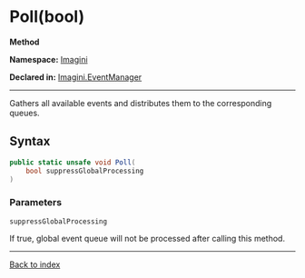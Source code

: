 # Poll(bool)

**Method**

**Namespace:** [Imagini](Imagini.md)

**Declared in:** [Imagini.EventManager](Imagini.EventManager.md)

------



Gathers all available events and distributes them to the
corresponding queues.


## Syntax

```csharp
public static unsafe void Poll(
	bool suppressGlobalProcessing
)
```

### Parameters

`suppressGlobalProcessing`


If true, global event queue will not be processed after calling this method.


------

[Back to index](index.md)